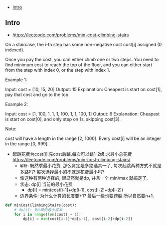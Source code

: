 - [Intro](#intro)

## Intro

- https://leetcode.com/problems/min-cost-climbing-stairs


On a staircase, the i-th step has some non-negative cost cost[i] assigned (0 indexed).

Once you pay the cost, you can either climb one or two steps. You need to find minimum cost to reach the top of the floor, and you can either start from the step with index 0, or the step with index 1.

Example 1:

Input: cost = [10, 15, 20]
Output: 15
Explanation: Cheapest is start on cost[1], pay that cost and go to the top.

Example 2:

Input: cost = [1, 100, 1, 1, 1, 100, 1, 1, 100, 1]
Output: 6
Explanation: Cheapest is start on cost[0], and only step on 1s, skipping cost[3].

Note:

cost will have a length in the range [2, 1000].
Every cost[i] will be an integer in the range [0, 999].


- 起跳花费为cost[i].先cost后跳.每次可以跳1-2级.求最小总花费 https://leetcode.com/problems/min-cost-climbing-stairs/
  - `解析`: 既然求最小花费, 那么肯定是多路选其一了, 每次起跳两种方式不就是多路吗? 每次选择最小的不就是花费最小吗?
  - 像这种有两种选择的, 很显然就是dp, 并且一个 min/max 就搞定了.
  - 状态: dp[i] 当前的最小花费
    - dp[i] = min(cost[i-1]+dp[i-1], cost[i-2]+dp[i-2])
  - 边界条件: 为什么计算的长度要+1? 最后一级也要跨越.所以自然要n+1.



```py
def minCostClimbingStairs(cost):
    # dp[i]: 到i级的最小成本
    for i in range(len(cost) + 1):
        dp[i] = min(cost[i-1]+dp[i-1], cost[i-2]+dp[i-2])
```
